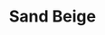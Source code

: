 ---
language: id
layout: product-item
title: Sand Beige
description: Description in &amp; Sand Beige
keyword: keyword in Sand Beige
image: /images/Sand-Beige-Bush-Hammer-Scored-3mm-website.jpg
sub-title: Sand Beige
article-1: Any custom size upon order <br>Thickness &#58; 3/8″<br>Panel &#58; Bushhammer Scored 3 mm<br>Color &#58; Beige with light variation
title-right: Sand Beige
article-right: Sand Beige
title-2: Sand Beige
article-2: Sand Beige
article-3: Sand Beige
alt-slide1: Sand Beige
alt-slide2: Sand Beige
alt-slide3: Sand Beige
slide1: /images/Sand-Beige-Bush-Hammer-Scored-3mm-website.jpg
slide2: /images/Sand-Beige-Bush-Hammer-Scored-3mm-website.jpg
slide3: /images/Sand-Beige-Bush-Hammer-Scored-3mm-website.jpg
---